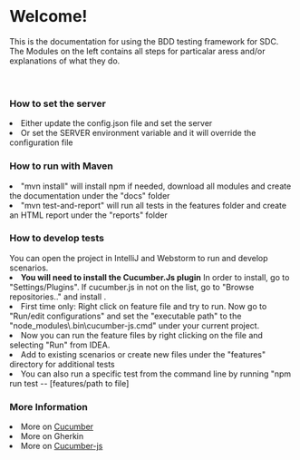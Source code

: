 <br>
<h1>Welcome!</h1>
This is the documentation for using the BDD testing framework for SDC.<br>
The Modules on the left contains all steps for particalar aress and/or explanations of what they do.<br>
<br><br>
<h3>How to set the server</h3>
<li> Either update the config.json file and set the server
<li> Or set the SERVER environment variable and it will override the configuration file
<h3>How to run with Maven</h3>
<li>"mvn install" will install npm if needed, download all modules and create the documentation under the "docs" folder
<li>"mvn test-and-report" will run all  tests in the features folder and create an HTML report under the "reports" folder
<h3>How to develop tests</h3>
You can open the project in IntelliJ and Webstorm to run and develop scenarios.<br>
<li><b>You will need to install the Cucumber.Js plugin</b> In order to install, go to "Settings/Plugins". If cucumber.js in not on the list, go to "Browse repositories.." and install .
<li>First time only: Right click on feature file and try to run. Now go to "Run/edit configurations" and set the "executable path" to the "node_modules\.bin\cucumber-js.cmd" under your current project.
<li>Now you can run the feature files by right clicking on the file and selecting "Run" from IDEA.<br>
<li>Add to existing scenarios or create new files under the "features" directory for additional tests
<br>
<li>You can also run a specific test from the command line by running "npm run test -- [features/path to file]
<h3>More Information</h3>
<li> More on <a href="https://cucumber.io/docs/reference">Cucumber</a>
<li> More on <a herf="https://github.com/cucumber/cucumber/wiki/Gherkin">Gherkin</a>
<li> More on <a href="https://github.com/cucumber/cucumber-js">Cucumber-js</a>

